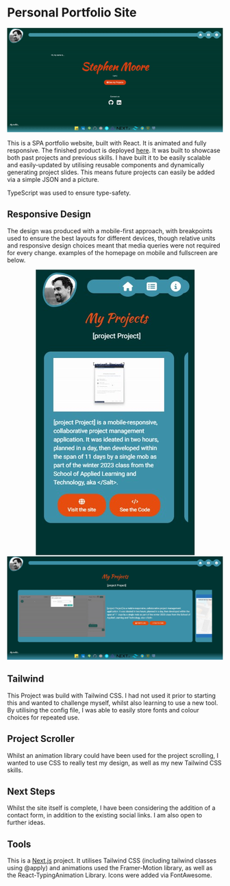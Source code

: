 # Personal Portfolio Site

<div align=center>
 <img src="public/loadUpGIF.gif"/>
</div>

This is a SPA portfolio website, built with React. It is animated and fully responsive. The finished product is deployed [here](https://next-portfolio-cyan-nine.vercel.app/). It was built to showcase both past projects and previous skills. I have built it to be easily scalable and easily-updated by utilising reusable components and dynamically generating project slides. This means future projects can easily be added via a  simple JSON and a picture.

TypeScript was used to ensure type-safety. 

## Responsive Design

The design was produced with a mobile-first approach, with breakpoints used to ensure the best layouts for different devices, though relative units and responsive design choices meant that media queries were not required for every change. examples of the homepage on mobile and fullscreen are below.

<div align=center>
 <img src="public/phoneProjects.jpg"/>
</div>

<div align=center>
 <img src="public/fullscreenProjects.jpg"/>
</div>

## Tailwind

This Project was build with Tailwind CSS. I had not used it prior to starting this and wanted to challenge myself, whilst also learning to use a new tool. By utilising the config file, I was able to easily store fonts and colour choices for repeated use.

## Project Scroller

Whilst an animation library could have been used for the project scrolling, I wanted to use CSS to really test my design, as well as my new Tailwind CSS skills. 

## Next Steps

Whilst the site itself is complete, I have been considering the addition of a contact form, in addition to the existing social links. I am also open to further ideas.

## Tools
This is a [Next.js](https://nextjs.org/) project. It utilises Tailwind CSS (including tailwind classes using @apply) and animations used the Framer-Motion library, as well as the React-TypingAnimation Library. Icons were added via FontAwesome.

